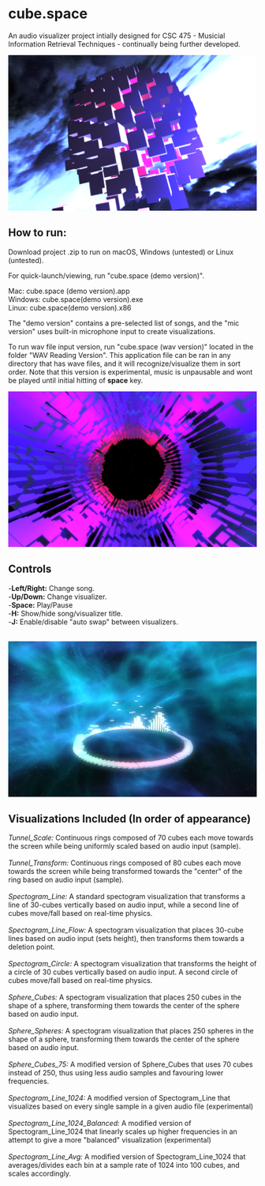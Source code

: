 # cube.space
An audio visualizer project intially designed for CSC 475 - Musicial Information Retrieval Techniques - continually being further developed. <br />

![alt text](https://github.com/GraemeClarke/CSC_475_Visualizer/blob/master/sample_images/Sphere_Cubes.png "Sphere Cubes")

## How to run:
Download project .zip to run on macOS, Windows (untested) or Linux (untested).

For quick-launch/viewing, run "cube.space (demo version)". 

   Mac: cube.space (demo version).app
<br />
   Windows: cube.space(demo version).exe
<br />
   Linux: cube.space(demo version).x86
<br />

The "demo version" contains a pre-selected list of songs, and the "mic version" uses built-in microphone input to create visualizations.

To run wav file input version, run "cube.space (wav version)" located in the folder "WAV Reading Version". This application file can be ran in any directory that has wave files, and it will recognize/visualize them in sort order. Note that this version is experimental, music is unpausable and wont be played until initial hitting of **space** key. 

![alt text](https://github.com/GraemeClarke/CSC_475_Visualizer/blob/master/sample_images/Tunnel_Scale.png "Tunnel Scale")


## Controls
-**Left/Right:** Change song.
<br />
-**Up/Down:** Change visualizer.
<br />
-**Space:** Play/Pause
<br />
-**H:** Show/hide song/visualizer title.
<br />
-**J:** Enable/disable "auto swap" between visualizers.
<br />
<br />

![alt text](https://github.com/GraemeClarke/CSC_475_Visualizer/blob/master/sample_images/Spectogram_Circle.png "Spectogram_Circle")


## Visualizations Included (In order of appearance) 
*Tunnel_Scale:* Continuous rings composed of 70 cubes each move towards the screen while being uniformly scaled based on audio input (sample). 
<br /><br />
*Tunnel_Transform:* Continuous rings composed of 80 cubes each move towards the screen while being transformed towards the "center" of the ring based on audio input (sample). 
<br /><br />
*Spectogram_Line:* A standard spectogram visualization that transforms a line of 30-cubes vertically based on audio input, while a second line of cubes move/fall based on real-time physics.
<br /><br />
*Spectogram_Line_Flow:* A spectogram visualization that places 30-cube lines based on audio input (sets height), then transforms them towards a deletion point.
<br /><br />
*Spectogram_Circle:* A spectogram visualization that transforms the height of a circle of 30 cubes vertically based on audio input. A second circle of cubes move/fall based on real-time physics.
<br /><br />
*Sphere_Cubes:* A spectogram visualization that places 250 cubes in the shape of a sphere, transforming them towards the center of the sphere based on audio input.
<br /><br />
*Sphere_Spheres:* A spectogram visualization that places 250 spheres in the shape of a sphere, transforming them towards the center of the sphere based on audio input.
<br /><br />
*Sphere_Cubes_75:* A modified version of Sphere_Cubes that uses 70 cubes instead of 250, thus using less audio samples and favouring lower frequencies.
<br /><br />
*Spectogram_Line_1024:* A modified version of Spectogram_Line that visualizes based on every single sample in a given audio file (experimental)
<br /><br />
*Spectogram_Line_1024_Balanced:* A modified version of Spectogram_Line_1024 that linearly scales up higher frequencies in an attempt to give a more "balanced" visualization (experimental)
<br /><br />
*Spectogram_Line_Avg:* A modified version of Spectogram_Line_1024 that averages/divides each bin at a sample rate of 1024 into 100 cubes, and scales accordingly.
